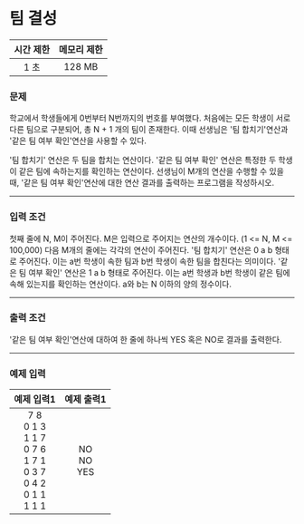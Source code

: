 # 팀 결성

<div align = center>

| 시간 제한 | 메모리 제한 |
| :-------: | :---------: |
|   1 초    |   128 MB    |

</div>

### 문제

학교에서 학생들에게 0번부터 N번까지의 번호를 부여했다. 처음에는 모든 학생이 서로 다른 팀으로 구분되어, 총 N + 1 개의 팀이 존재한다. 이때 선생님은 '팀 합치기'연산과 '같은 팀 여부 확인'연산을 사용할 수 있다.

'팀 합치기' 연산은 두 팀을 합치는 연산이다.
'같은 팀 여부 확인' 연산은 특정한 두 학생이 같은 팀에 속하는지를 확인하는 연산이다.
선생님이 M개의 연산을 수행할 수 있을 때, '같은 팀 여부 확인'연산에 대한 연산 결과를 출력하는 프로그램을 작성하시오.

---

### 입력 조건

첫째 줄에 N, M이 주어진다. M은 입력으로 주어지는 연산의 개수이다. (1 <= N, M <= 100,000)
다음 M개의 줄에는 각각의 연산이 주어진다.
'팀 합치기' 연산은 0 a b 형태로 주어진다. 이는 a번 학생이 속한 팀과 b번 학생이 속한 팀을 합친다는 의미이다.
'같은 팀 여부 확인' 연산은 1 a b 형태로 주어진다. 이는 a번 학생과 b번 학생이 같은 팀에 속해 있는지를 확인하는 연산이다.
a와 b는 N 이하의 양의 정수이다.

---

### 출력 조건

'같은 팀 여부 확인'연산에 대하여 한 줄에 하나씩 YES 혹은 NO로 결과를 출력한다.

---

### 예제 입력

|                                     예제 입력1                                      |    예제 출력1     |
| :---------------------------------------------------------------------------------: | :---------------: |
| 7 8<br/>0 1 3<br/>1 1 7<br/>0 7 6<br/>1 7 1<br/>0 3 7<br/>0 4 2<br/>0 1 1<br/>1 1 1 | NO<br/>NO<br/>YES |
